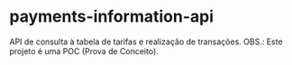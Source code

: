 # payments-information-api

API de consulta à tabela de tarifas e realização de transações.
OBS.: Este projeto é uma POC (Prova de Conceito).
